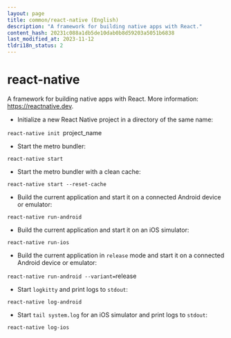 ```yaml
---
layout: page
title: common/react-native (English)
description: "A framework for building native apps with React."
content_hash: 20231c088a1db5de10dab0b8d59203a5051b6838
last_modified_at: 2023-11-12
tldri18n_status: 2
---
```

# react-native

A framework for building native apps with React.
More information: <https://reactnative.dev>.

- Initialize a new React Native project in a directory of the same name:

`react-native init `<span class="tldr-var badge badge-pill bg-dark-lm bg-white-dm text-white-lm text-dark-dm font-weight-bold">project_name</span>

- Start the metro bundler:

`react-native start`

- Start the metro bundler with a clean cache:

`react-native start --reset-cache`

- Build the current application and start it on a connected Android device or emulator:

`react-native run-android`

- Build the current application and start it on an iOS simulator:

`react-native run-ios`

- Build the current application in `release` mode and start it on a connected Android device or emulator:

`react-native run-android --variant=`<span class="tldr-var badge badge-pill bg-dark-lm bg-white-dm text-white-lm text-dark-dm font-weight-bold">release</span>

- Start `logkitty` and print logs to `stdout`:

`react-native log-android`

- Start `tail system.log` for an iOS simulator and print logs to `stdout`:

`react-native log-ios`
